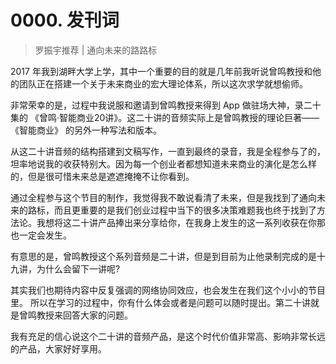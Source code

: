 # 0000. 发刊词
> 罗振宇推荐 | 通向未来的路路标

2017 年我到湖畔大学上学，其中一个重要的目的就是几年前我听说曾鸣教授和他的团队正在搭建一个关于未来商业的宏大理论体系，所以这次求学就想偷师。

非常荣幸的是，过程中我说服和邀请到曾鸣教授来得到 App 做驻场大神，录二十集的 《曾鸣·智能商业20讲》。这二十讲的音频实际上是曾鸣教授的理论巨著——《智能商业》 的另外一种写法和版本。

从这二十讲音频的结构搭建到文稿写作，一直到最终的录音，我是全程参与了的，坦率地说我的收获特别大。因为每一个创业者都想知道未来商业的演化是怎么样的，但是很可惜未来总是遮遮掩掩不让你看到。

通过全程参与这个节目的制作，我觉得我不敢说看清了未来，但是我找到了通向未来的路标，而且更重要的是我们创业过程中当下的很多决策难题我也终于找到了方法论。我想将这二十讲产品捧出来分享给你，在我身上发生的这一系列收获在你那也一定会发生。

有意思的是，曾鸣教授这个系列音频是二十讲，但是到目前为止他录制完成的是十九讲，为什么会留下一讲呢?

其实我们也期待内容中反复强调的网络协同效应，也会发生在我们这个小小的节目里。 所以在学习的过程中，你有什么体会或者是问题可以随时提出。第二十讲就是曾鸣教授来回答大家的问题。

我有充足的信心说这个二十讲的音频产品，是这个时代价值非常高、影响非常长远的产品，大家好好享用。